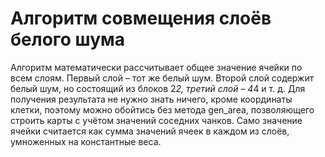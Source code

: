 # Алгоритм совмещения слоёв белого шума

Алгоритм математически рассчитывает общее значение ячейки по всем слоям. Первый слой – тот же белый шум. Второй слой содержит белый шум, но состоящий из блоков 2*2, третий слой – 4*4 и т. д. Для получения результата не нужно знать ничего, кроме координаты клетки, поэтому можно обойтись без метода gen_area, позволяющего строить карты с учётом значений соседних чанков. Само значение ячейки считается как сумма значений ячеек в каждом из слоёв, умноженных на константные веса.

